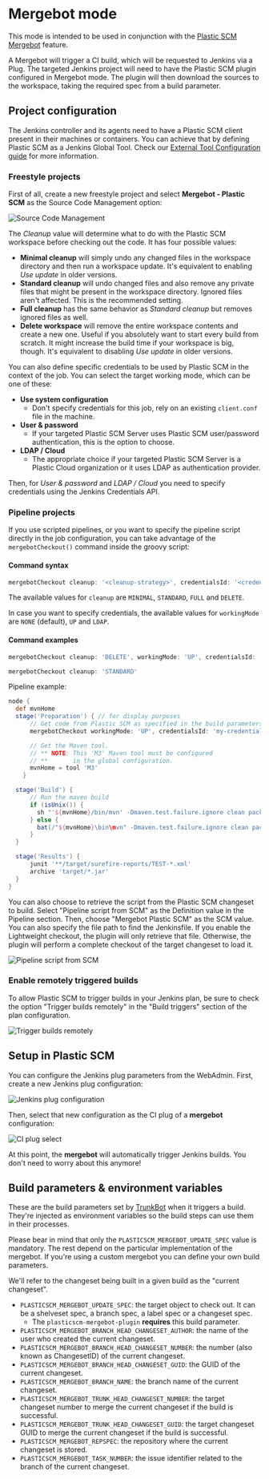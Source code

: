 # Mergebot mode

This mode is intended to be used in conjunction with the
[Plastic SCM Mergebot](https://blog.plasticscm.com/2018/09/mergebot-story-of-our-devops-initiative.html) feature.

A Mergebot will trigger a CI build, which will be requested to Jenkins via a Plug. The targeted Jenkins project will
need to have the Plastic SCM plugin configured in Mergebot mode. The plugin will then download the sources to the
workspace, taking the required spec from a build parameter.

## Project configuration

The Jenkins controller and its agents need to have a Plastic SCM client present in their machines or containers.
You can achieve that by defining Plastic SCM as a Jenkins Global Tool. Check our
[External Tool Configuration guide](external-tool-configuration.md) for more information.

### Freestyle projects

First of all, create a new freestyle project and select **Mergebot - Plastic SCM** as the Source Code
Management option:

![Source Code Management](img/mergebot/plasticscm-setup.png)

The _Cleanup_ value will determine what to do with the Plastic SCM workspace before checking out
the code. It has four possible values:

* **Minimal cleanup** will simply undo any changed files in the workspace directory and then run
  a workspace update. It's equivalent to enabling _Use update_ in older versions.
* **Standard cleanup** will undo changed files and also remove any private files that might be
  present in the workspace directory. Ignored files aren't affected. This is the recommended
  setting.
* **Full cleanup** has the same behavior as _Standard cleanup_ but removes ignored files as well.
* **Delete workspace** will remove the entire workspace contents and create a new one. Useful if you
  absolutely want to start every build from scratch. It might increase the build time if your
  workspace is big, though. It's equivalent to disabling _Use update_ in older versions.

You can also define specific credentials to be used by Plastic SCM in the context of the job. You can select the
target working mode, which can be one of these:

* **Use system configuration**
  * Don't specify credentials for this job, rely on an existing `client.conf` file in the machine.
* **User & password**
  * If your targeted Plastic SCM Server uses Plastic SCM user/password authentication, this is the option to choose.
* **LDAP / Cloud**
  * The appropriate choice if your targeted Plastic SCM Server is a Plastic Cloud organization or it uses LDAP as
    authentication provider.

Then, for _User & password_ and _LDAP / Cloud_ you need to specify credentials using the Jenkins Credentials API.

### Pipeline projects

If you use scripted pipelines, or you want to specify the pipeline script directly in the job configuration, you can
take advantage of the `mergebotCheckout()` command inside the groovy script:

####  Command syntax

```groovy
mergebotCheckout cleanup: '<cleanup-strategy>', credentialsId: '<credentials-id>', workingMode: '<working-mode>'
```

The available values for `cleanup` are `MINIMAL`, `STANDARD`, `FULL` and `DELETE`.

In case you want to specify credentials, the available values for `workingMode` are `NONE` (default), `UP` and `LDAP`.

#### Command examples

```groovy
mergebotCheckout cleanup: 'DELETE', workingMode: 'UP', credentialsId: 'my-credentials'

mergebotCheckout cleanup: 'STANDARD'
```

Pipeline example:

```groovy
node {
  def mvnHome
  stage('Preparation') { // for display purposes
      // Get code from Plastic SCM as specified in the build parameters
      mergebotCheckout workingMode: 'UP', credentialsId: 'my-credentials'

      // Get the Maven tool.
      // ** NOTE: This 'M3' Maven tool must be configured
      // **       in the global configuration.
      mvnHome = tool 'M3'
    }

  stage('Build') {
      // Run the maven build
      if (isUnix()) {
        sh "'${mvnHome}/bin/mvn' -Dmaven.test.failure.ignore clean package"
      } else {
        bat(/"${mvnHome}\bin\mvn" -Dmaven.test.failure.ignore clean package/)
      }
  }

  stage('Results') {
      junit '**/target/surefire-reports/TEST-*.xml'
      archive 'target/*.jar'
  }
}
```

You can also choose to retrieve the script from the Plastic SCM changeset to build. Select "Pipeline
script from SCM" as the Definition value in the Pipeline section. Then, choose "Mergebot Plastic SCM"
as the SCM value. You can also specify the file path to find the Jenkinsfile. If you enable the
Lightweight checkout, the plugin will only retrieve that file. Otherwise, the plugin will perform a
complete checkout of the target changeset to load it.

![Pipeline script from SCM](img/mergebot/pipeline-configuration.png)

### Enable remotely triggered builds

To allow Plastic SCM to trigger builds in your Jenkins plan, be sure to check the option "Trigger
builds remotely" in the "Build triggers" section of the plan configuration.

![Trigger builds remotely](img/mergebot/remote-trigger-auth.png)

## Setup in Plastic SCM

You can configure the Jenkins plug parameters from the WebAdmin. First, create a new Jenkins plug configuration:

![Jenkins plug configuration](img/mergebot/jenkins-plug-config.png)

Then, select that new configuration as the CI plug of a **mergebot** configuration:

![CI plug select](img/mergebot/ci-plug-select.png)

At this point, the **mergebot** will automatically trigger Jenkins builds. You don't need to
worry about this anymore!

## Build parameters & environment variables

These are the build parameters set by [TrunkBot](https://github.com/PlasticSCM/trunk-mergebot) when
it triggers a build. They're injected as environment variables so the build steps can use them in
their processes.

Please bear in mind that only the `PLASTICSCM_MERGEBOT_UPDATE_SPEC` value is mandatory. The rest
depend on the particular implementation of the mergebot. If you're using a custom mergebot you can
define your own build parameters.

We'll refer to the changeset being built in a given build as the "current changeset".

* `PLASTICSCM_MERGEBOT_UPDATE_SPEC`: the target object to check out. It can be a shelveset spec, a branch
  spec, a label spec or a changeset spec.
    * The `plasticscm-mergebot-plugin` **requires** this build parameter.
* `PLASTICSCM_MERGEBOT_BRANCH_HEAD_CHANGESET_AUTHOR`: the name of the user who created the current changeset.
* `PLASTICSCM_MERGEBOT_BRANCH_HEAD_CHANGESET_NUMBER`: the number (also known as ChangesetID) of the
  current changeset.
* `PLASTICSCM_MERGEBOT_BRANCH_HEAD_CHANGESET_GUID`: the GUID of the current changeset.
* `PLASTICSCM_MERGEBOT_BRANCH_NAME`: the branch name of the current changeset.
* `PLASTICSCM_MERGEBOT_TRUNK_HEAD_CHANGESET_NUMBER`: the target changeset number to merge the current
  changeset if the build is successful.
* `PLASTICSCM_MERGEBOT_TRUNK_HEAD_CHANGESET_GUID`: the target changeset GUID to merge the current
  changeset if the build is successful.
* `PLASTICSCM_MERGEBOT_REPSPEC`: the repository where the current changeset is stored.
* `PLASTICSCM_MERGEBOT_TASK_NUMBER`: the issue identifier related to the branch of the current changeset.
